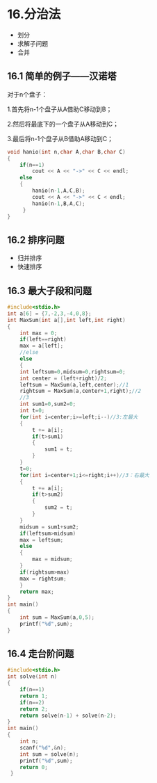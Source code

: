 # 16.分治法

* 划分
* 求解子问题
* 合并

## 16.1 简单的例子——汉诺塔

对于n个盘子：

1.首先将n-1个盘子从A借助C移动到B；

2.然后将最底下的一个盘子从A移动到C；

3.最后将n-1个盘子从B借助A移动到C；

```c
void hanio(int n,char A,char B,char C)
{
    if(n==1)
        cout << A << "->" << C << endl;
    else
    {
        hanio(n-1,A,C,B);
        cout << A << "->" << C < endl;
        hanio(n-1,B,A,C);
     }
}
```

## 16.2 排序问题

* 归并排序
* 快速排序

## 16.3 最大子段和问题

```c
#include<stdio.h>
int a[6] = {7,-2,3,-4,0,8};
int MaxSum(int a[],int left,int right)
{
	int max = 0;
	if(left==right)
    max = a[left];
	//else
	else
	{
    int leftsum=0,midsum=0,rightsum=0;
    int center = (left+right)/2;
    leftsum = MaxSum(a,left,center);//1
    rightsum = MaxSum(a,center+1,right);//2
    //3
    int sum1=0,sum2=0;
    int t=0;
	for(int i=center;i>=left;i--)//3:左最大 
	{
		t += a[i];
		if(t>sum1)
		{
			sum1 = t;
		}
	}    
	t=0;
	for(int i=center+1;i<=right;i++)//3：右最大 
	{
		t += a[i];
		if(t>sum2)
		{
			sum2 = t;
		}
	}  	
    midsum = sum1+sum2;
    if(leftsum>midsum)
    max = leftsum;
    else
    {
    	max = midsum;
	}
    if(rightsum>max)
    max = rightsum;
    }
	return max;
}
int main()
{
	int sum = MaxSum(a,0,5);
	printf("%d",sum);
}
```

## 16.4 走台阶问题

```c
#include<stdio.h>
int solve(int n)
{
	if(n==1)
	return 1;
	if(n==2)
    return 2;
    return solve(n-1) + solve(n-2);
}
int main()
{
	int n;
	scanf("%d",&n);
	int sum = solve(n);
	printf("%d",sum);
	return 0;
 } 
```

# 
